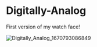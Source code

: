 # Digitally-Analog

First version of my watch face!

![Digitally_Analog_1670793086849](https://user-images.githubusercontent.com/64897155/206928970-37528c43-f94d-45c4-a57a-ccd88f5a8efc.png)
